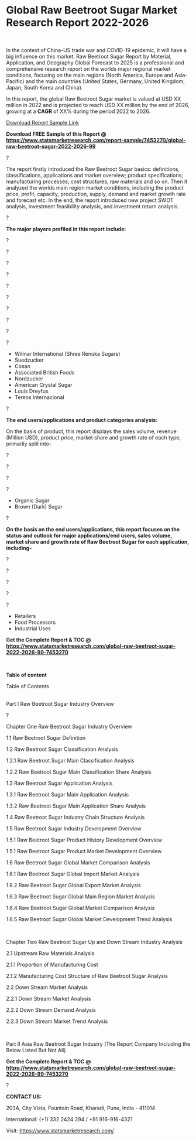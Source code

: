 <h1>Global Raw Beetroot Sugar Market Research Report 2022-2026</h1><br/><p>In the context of China-US trade war and COVID-19 epidemic, it will have a big influence on this market. Raw Beetroot Sugar Report by Material, Application, and Geography Global Forecast to 2025 is a professional and comprehensive research report on the worlds major regional market conditions, focusing on the main regions (North America, Europe and Asia-Pacific) and the main countries (United States, Germany, United Kingdom, Japan, South Korea and China).</p>
 
 
 
 <p>In this report, the global Raw Beetroot Sugar market is valued at USD XX million in 2022 and is projected to reach USD XX million by the end of 2026, growing at a <strong>CAGR</strong> of XX% during the period 2022 to 2026.</p>
 
 
 
 <p><a href="https://www.statsmarketresearch.com/download-free-sample/7453270/global-raw-beetroot-sugar-2022-2026-99">Download Report Sample Link</a></p>
 
 
 
 <div><b>Download FREE Sample of this Report @ <a href="https://www.statsmarketresearch.com/download-free-sample/7453270/global-raw-beetroot-sugar-2022-2026-99">https://www.statsmarketresearch.com/report-sample/7453270/global-raw-beetroot-sugar-2022-2026-99</a></b></div>
 
 
 
 <p>? </p>
 
 
 
 <p>The report firstly introduced the Raw Beetroot Sugar basics: definitions, classifications, applications and market overview; product specifications; manufacturing processes; cost structures, raw materials and so on. Then it analyzed the worlds main region market conditions, including the product price, profit, capacity, production, supply, demand and market growth rate and forecast etc. In the end, the report introduced new project SWOT analysis, investment feasibility analysis, and investment return analysis.</p>
 
 
 
 <p>? </p>
 
 
 
 <p><strong>The <strong>major players</strong> profiled in this report include:</strong></p>
 
 
 
 <p>? </p>
 
 
 
 <p>? </p>
 
 
 
 <p>? </p>
 
 
 
 <p>? </p>
 
 
 
 <p>? </p>
 
 
 
 <p>? </p>
 
 
 
 <p>? </p>
 
 
 
 <p>? </p>
 
 
 
 <p>? </p>
 
 
 
 <p>? </p>
 
 
 
 <ul>
 
 <li>Wilmar International (Shree Renuka Sugars)</li>
 
 <li>Suedzucker</li>
 
 <li>Cosan</li>
 
 <li>Associated British Foods</li>
 
 <li>Nordzucker</li>
 
 <li>American Crystal Sugar</li>
 
 <li>Louis Dreyfus</li>
 
 <li>Tereos Internacional</li>
 
 </ul>
 
 
 
 <p>? </p>
 
 
 
 <p><strong>The end users/applications and product categories analysis:</strong></p>
 
 
 
 <p>On the basis of product, this report displays the sales volume, revenue (Million USD), product price, market share and growth rate of each type, primarily split into-</p>
 
 
 
 <p>? </p>
 
 
 
 <p>? </p>
 
 
 
 <p>? </p>
 
 
 
 <p>? </p>
 
 
 
 <ul>
 
 <li>Organic Sugar</li>
 
 <li>Brown (Dark) Sugar</li>
 
 </ul>
 
 
 
 <p>? </p>
 
 
 
 <p><strong>On the basis on the end users/applications, this report focuses on the status and outlook for major applications/end users, sales volume, market share and growth rate of Raw Beetroot Sugar for each application, including-</strong></p>
 
 
 
 <p>? </p>
 
 
 
 <p>? </p>
 
 
 
 <p>? </p>
 
 
 
 <p>? </p>
 
 
 
 <p>? </p>
 
 
 
 <ul>
 
 <li>Retailers</li>
 
 <li>Food Processors</li>
 
 <li>Industrial Uses</li>
 
 </ul>
 
 
 
 <div><b>Get the Complete Report & TOC @ <a href="https://www.statsmarketresearch.com/global-raw-beetroot-sugar-2022-2026-99-7453270">https://www.statsmarketresearch.com/global-raw-beetroot-sugar-2022-2026-99-7453270</a></b></div>
 
 
 
 <p><br />
 
 <b>Table of content</b></p>
 
 
 
 <p>Table of Contents<br />
 
 <br />
 
 Part I Raw Beetroot Sugar Industry Overview<br />
 
 ?<br />
 
 Chapter One Raw Beetroot Sugar Industry Overview<br />
 
 1.1 Raw Beetroot Sugar Definition<br />
 
 1.2 Raw Beetroot Sugar Classification Analysis<br />
 
 1.2.1 Raw Beetroot Sugar Main Classification Analysis<br />
 
 1.2.2 Raw Beetroot Sugar Main Classification Share Analysis<br />
 
 1.3 Raw Beetroot Sugar Application Analysis<br />
 
 1.3.1 Raw Beetroot Sugar Main Application Analysis<br />
 
 1.3.2 Raw Beetroot Sugar Main Application Share Analysis<br />
 
 1.4 Raw Beetroot Sugar Industry Chain Structure Analysis<br />
 
 1.5 Raw Beetroot Sugar Industry Development Overview<br />
 
 1.5.1 Raw Beetroot Sugar Product History Development Overview<br />
 
 1.5.1 Raw Beetroot Sugar Product Market Development Overview<br />
 
 1.6 Raw Beetroot Sugar Global Market Comparison Analysis<br />
 
 1.6.1 Raw Beetroot Sugar Global Import Market Analysis<br />
 
 1.6.2 Raw Beetroot Sugar Global Export Market Analysis<br />
 
 1.6.3 Raw Beetroot Sugar Global Main Region Market Analysis<br />
 
 1.6.4 Raw Beetroot Sugar Global Market Comparison Analysis<br />
 
 1.6.5 Raw Beetroot Sugar Global Market Development Trend Analysis<br />
 
 <br />
 
 Chapter Two Raw Beetroot Sugar Up and Down Stream Industry Analysis<br />
 
 2.1 Upstream Raw Materials Analysis<br />
 
 2.1.1 Proportion of Manufacturing Cost<br />
 
 2.1.2 Manufacturing Cost Structure of Raw Beetroot Sugar Analysis<br />
 
 2.2 Down Stream Market Analysis<br />
 
 2.2.1 Down Stream Market Analysis<br />
 
 2.2.2 Down Stream Demand Analysis<br />
 
 2.2.3 Down Stream Market Trend Analysis<br />
 
 <br />
 
 Part II Asia Raw Beetroot Sugar Industry (The Report Company Including the Below Listed But Not All)</p>
 
 
 
 <div><b>Get the Complete Report & TOC @ <a href="https://www.statsmarketresearch.com/global-raw-beetroot-sugar-2022-2026-99-7453270">https://www.statsmarketresearch.com/global-raw-beetroot-sugar-2022-2026-99-7453270</a></b></div>
 
 
 
 <p>? </p>
 
 
 
 <p><b>CONTACT US:</b><br />
 
 203A, City Vista, Fountain Road, Kharadi, Pune, India - 411014<br />
 
 International: (+1) 332 2424 294 / +91 916-916-4321<br />
 
 Visit: <a href="https://www.statsmarketresearch.com/">https://www.statsmarketresearch.com/</a></p>